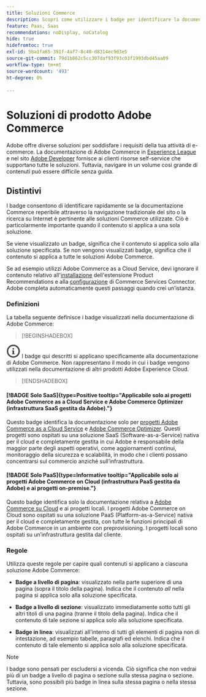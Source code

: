 ```yaml
---
title: Soluzioni Commerce
description: Scopri come utilizzare i badge per identificare la documentazione applicabile alle diverse soluzioni Adobe Commerce (SaaS, PaaS, on-premise).
feature: Paas, Saas
recommendations: noDisplay, noCatalog
hide: true
hidefromtoc: true
exl-id: 5ba1fa65-391f-4af7-8c40-d8314ec9d3e5
source-git-commit: 79d1b862c5cc307daf93f93c03f1993dbd45aa09
workflow-type: tm+mt
source-wordcount: '493'
ht-degree: 0%

---
```


# Soluzioni di prodotto Adobe Commerce

Adobe offre diverse soluzioni per soddisfare i requisiti della tua attività di e-commerce. La documentazione di Adobe Commerce in [Experience League](https://experienceleague.adobe.com/it/docs/commerce) e nel sito [Adobe Developer](https://developer.adobe.com/commerce/docs/) fornisce ai clienti risorse self-service che supportano tutte le soluzioni. Tuttavia, navigare in un volume così grande di contenuti può essere difficile senza guida.

## Distintivi

I badge consentono di identificare rapidamente se la documentazione Commerce reperibile attraverso la navigazione tradizionale del sito o la ricerca su Internet è pertinente alle soluzioni Commerce utilizzate. Ciò è particolarmente importante quando il contenuto si applica a una sola soluzione.

Se viene visualizzato un badge, significa che il contenuto si applica solo alla soluzione specificata. Se non vengono visualizzati badge, significa che il contenuto si applica a tutte le soluzioni Adobe Commerce.

Se ad esempio utilizzi Adobe Commerce as a Cloud Service, devi ignorare il contenuto relativo all&#39;[installazione](../product-recommendations/install-configure.md#install-product-recommendations) dell&#39;estensione Product Recommendations e alla [configurazione](../product-recommendations/install-configure.md#configure-product-recommendations) di Commerce Services Connector. Adobe completa automaticamente questi passaggi quando crei un’istanza.

### Definizioni

La tabella seguente definisce i badge visualizzati nella documentazione di Adobe Commerce:

>[!BEGINSHADEBOX]

![info](../cloud-service/assets/Smock_InfoOutline_18_N.svg) I badge qui descritti si applicano specificamente alla documentazione di Adobe Commerce. Non rappresentano il modo in cui i badge vengono utilizzati nella documentazione di altri prodotti Adobe Experience Cloud.

>[!ENDSHADEBOX]

#### [!BADGE Solo SaaS]{type=Positive tooltip="Applicabile solo ai progetti Adobe Commerce as a Cloud Service e Adobe Commerce Optimizer (infrastruttura SaaS gestita da Adobe)."}

Questo badge identifica la documentazione solo per [progetti Adobe Commerce as a Cloud Service](../cloud-service/overview.md) e [Adobe Commerce Optimizer](../optimizer/overview.md). Questi progetti sono ospitati su una soluzione SaaS (Software-as-a-Service) nativa per il cloud e completamente gestita in cui Adobe è responsabile della maggior parte degli aspetti operativi, come aggiornamenti continui, monitoraggio della sicurezza e scalabilità, in modo che i clienti possano concentrarsi sul commercio anziché sull’infrastruttura.

#### [!BADGE Solo PaaS]{type=Informative tooltip="Applicabile solo ai progetti Adobe Commerce on Cloud (infrastruttura PaaS gestita da Adobe) e ai progetti on-premise."}

Questo badge identifica solo la documentazione relativa a [Adobe Commerce su Cloud](https://experienceleague.adobe.com/it/docs/commerce-on-cloud/user-guide/overview) e ai progetti locali. I progetti Adobe Commerce on Cloud sono ospitati su una soluzione PaaS (Platform-as-a-Service) nativa per il cloud e completamente gestita, con tutte le funzioni principali di Adobe Commerce in un ambiente con preprovisioning. I progetti locali sono ospitati su un’infrastruttura gestita dal cliente.

### Regole

Utilizza queste regole per capire quali contenuti si applicano a ciascuna soluzione Adobe Commerce:

- **Badge a livello di pagina**: visualizzato nella parte superiore di una pagina (sopra il titolo della pagina). Indica che il contenuto _all_ nella pagina si applica solo alla soluzione specificata.

- **Badge a livello di sezione**: visualizzato immediatamente sotto tutti gli altri titoli di una pagina (tranne il titolo della pagina). Indica che il contenuto di tale sezione si applica solo alla soluzione specificata.

- **Badge in linea**: visualizzati all&#39;interno di tutti gli elementi di pagina non di intestazione, ad esempio tabelle, paragrafi ed elenchi. Indica che il contenuto di tale elemento si applica solo alla soluzione specificata.

>[!NOTE]
>
>I badge sono pensati per escludersi a vicenda. Ciò significa che non vedrai più di un badge a livello di pagina o sezione sulla stessa pagina o sezione. Tuttavia, sono possibili più badge in linea sulla stessa pagina o nella stessa sezione.
